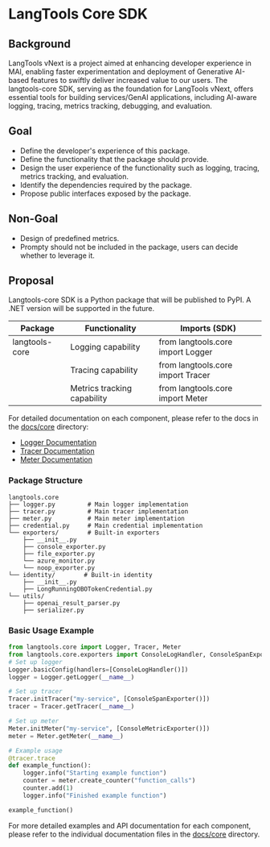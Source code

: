# LangTools Core SDK

## Background

LangTools vNext is a project aimed at enhancing developer experience in MAI, enabling faster experimentation and deployment of Generative AI-based features to swiftly deliver increased value to our users. The langtools-core SDK, serving as the foundation for LangTools vNext, offers essential tools for building services/GenAI applications, including AI-aware logging, tracing, metrics tracking, debugging, and evaluation.

## Goal

- Define the developer's experience of this package.
- Define the functionality that the package should provide.
- Design the user experience of the functionality such as logging, tracing, metrics tracking, and evaluation.
- Identify the dependencies required by the package.
- Propose public interfaces exposed by the package.

## Non-Goal

- Design of predefined metrics.
- Prompty should not be included in the package, users can decide whether to leverage it.

## Proposal

Langtools-core SDK is a Python package that will be published to PyPI. A .NET version will be supported in the future.

| Package         | Functionality             | Imports (SDK)                      |
|-----------------|---------------------------|------------------------------------|
| langtools-core  | Logging capability        | from langtools.core import Logger  |
|                 | Tracing capability        | from langtools.core import Tracer  |
|                 | Metrics tracking capability | from langtools.core import Meter   |

For detailed documentation on each component, please refer to the docs in the [docs/core](../../docs/core) directory:
- [Logger Documentation](../../docs/core/Logger.md)
- [Tracer Documentation](../../docs/core/Tracer.md)
- [Meter Documentation](../../docs/core/Meter.md)

### Package Structure

```
langtools.core
├── logger.py         # Main logger implementation
├── tracer.py         # Main tracer implementation
├── meter.py          # Main meter implementation
├── credential.py     # Main credential implementation
└── exporters/        # Built-in exporters
    ├── __init__.py
    ├── console_exporter.py
    ├── file_exporter.py
    └── azure_monitor.py
    └── noop_exporter.py
└── identity/        # Built-in identity
    ├── __init__.py
    ├── LongRunningOBOTokenCredential.py
└── utils/
    ├── openai_result_parser.py
    ├── serializer.py
```

### Basic Usage Example

```python
from langtools.core import Logger, Tracer, Meter
from langtools.core.exporters import ConsoleLogHandler, ConsoleSpanExporter, ConsoleMetricExporter
# Set up logger
Logger.basicConfig(handlers=[ConsoleLogHandler()])
logger = Logger.getLogger(__name__)

# Set up tracer
Tracer.initTracer("my-service", [ConsoleSpanExporter()])
tracer = Tracer.getTracer(__name__)

# Set up meter
Meter.initMeter("my-service", [ConsoleMetricExporter()])
meter = Meter.getMeter(__name__)

# Example usage
@tracer.trace
def example_function():
    logger.info("Starting example function")
    counter = meter.create_counter("function_calls")
    counter.add(1)
    logger.info("Finished example function")

example_function()
```

For more detailed examples and API documentation for each component, please refer to the individual documentation files in the [docs/core](../../docs/core) directory.
